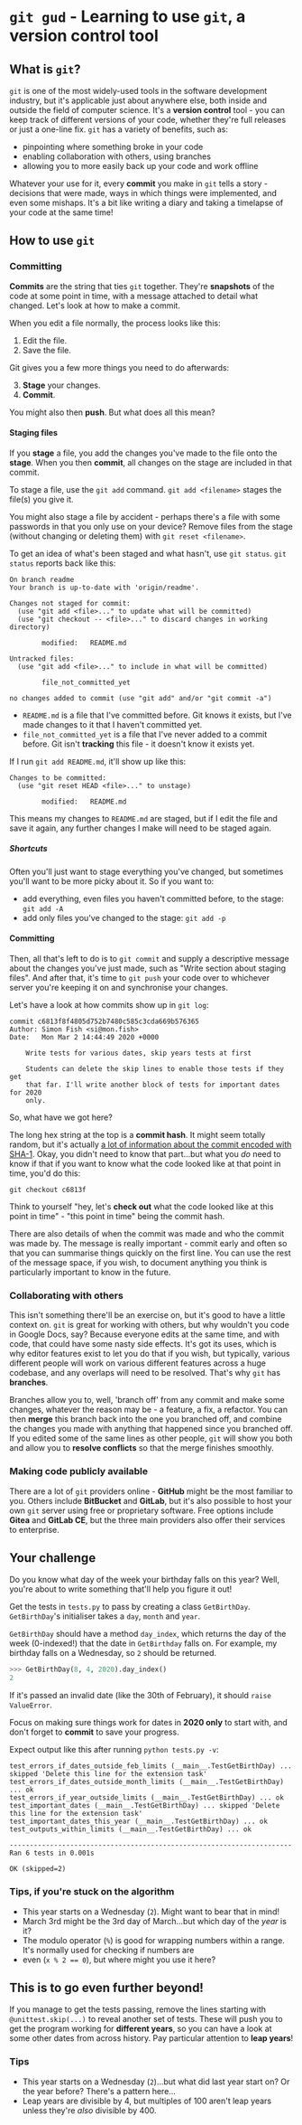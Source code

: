 # `git gud` - Learning to use `git`, a version control tool

## What is `git`?

`git` is one of the most widely-used tools in the software development industry,
but it's applicable just about anywhere else, both inside and outside the field
of computer science. It's a **version control** tool - you can keep track of
different versions of your code, whether they're full releases or just a
one-line fix. `git` has a variety of benefits, such as:

- pinpointing where something broke in your code
- enabling collaboration with others, using branches
- allowing you to more easily back up your code and work offline

Whatever your use for it, every **commit** you make in `git` tells a story -
decisions that were made, ways in which things were implemented, and even some
mishaps. It's a bit like writing a diary and taking a timelapse of your code at the same time!

## How to use `git`

### Committing

**Commits** are the string that ties `git` together. They're **snapshots** of 
the code at some point in time, with a message attached to detail what changed. Let's look at how to make a commit.

When you edit a file normally, the process looks like this:

1. Edit the file.
2. Save the file.

Git gives you a few more things you need to do afterwards:

3. **Stage** your changes.
4. **Commit**.

You might also then **push**. But what does all this mean?

#### Staging files

If you **stage** a file, you add the changes you've made to the file onto the **stage**. When you then **commit**, all changes on the stage are included in that commit.

To stage a file, use the `git add` command. `git add <filename>` stages the file(s) you give it. 

You might also stage a file by accident - perhaps there's a file with some passwords in that you only use on your device? Remove files from the stage (without changing or deleting them) with `git reset <filename>`.

To get an idea of what's been staged and what hasn't, use `git status`. `git status` reports back like this:

```
On branch readme
Your branch is up-to-date with 'origin/readme'.

Changes not staged for commit:
  (use "git add <file>..." to update what will be committed)
  (use "git checkout -- <file>..." to discard changes in working directory)

        modified:   README.md

Untracked files:
  (use "git add <file>..." to include in what will be committed)

        file_not_committed_yet

no changes added to commit (use "git add" and/or "git commit -a")
```

- `README.md` is a file that I've committed before. Git knows it exists, but I've made changes to it that I haven't
  committed yet.
- `file_not_committed_yet` is a file that I've never added to a commit before. Git isn't **tracking** this file - it
  doesn't know it exists yet.

If I run `git add README.md`, it'll show up like this:

```
Changes to be committed:
  (use "git reset HEAD <file>..." to unstage)

        modified:   README.md
```

This means my changes to `README.md` are staged, but if I edit the file and save it again, any further changes I make
will need to be staged again.

##### Shortcuts

Often you'll just want to stage everything you've changed, but sometimes you'll want to be more picky about it. So if you want to:

- add everything, even files you haven't committed before, to the stage: `git add -A`
- add only files you've changed to the stage: `git add -p`

#### Committing

Then, all that's left to do is to `git commit` and supply a descriptive message about the changes you've just made, such as "Write section about staging files". And after that, it's time to `git push` your code over to whichever server you're keeping it on and synchronise your changes.

Let's have a look at how commits show up in `git log`:

```
commit c6813f8f4805d752b7480c585c3cda669b576365
Author: Simon Fish <si@mon.fish>
Date:   Mon Mar 2 14:44:49 2020 +0000

    Write tests for various dates, skip years tests at first
    
    Students can delete the skip lines to enable those tests if they get
    that far. I'll write another block of tests for important dates for 2020
    only.
```

So, what have we got here?

The long hex string at the top is a **commit hash**. It might seem totally random, but it's actually
[a lot of information about the commit encoded with SHA-1](https://gist.github.com/masak/2415865). Okay, you didn't need
to know that part...but what you *do* need to know if that if you want to know what the code looked like at that point
in time, you'd do this:

```
git checkout c6813f
```

Think to yourself "hey, let's **check out** what the code looked like at this point in time" - "this point in time"
being the commit hash.

There are also details of when the commit was made and who the commit was made by. The message is really important -
commit early and often so that you can summarise things quickly on the first line. You can use the rest of the message
space, if you wish, to document anything you think is particularly important to know in the future.

### Collaborating with others

This isn't something there'll be an exercise on, but it's good to have a little context on. `git` is great for working
with others, but why wouldn't you code in Google Docs, say? Because everyone edits at the same time, and with code, that
could have some nasty side effects. It's got its uses, which is why editor features exist to let you do that if you
wish, but typically, various different people will work on various different features across a huge codebase, and any
overlaps will need to be resolved. That's why `git` has **branches**.

Branches allow you to, well, 'branch off' from any commit and make some changes, whatever the reason may be - a feature,
a fix, a refactor. You can then **merge** this branch back into the one you branched off, and combine the changes you
made with anything that happened since you branched off. If you edited some of the same lines as other people, `git`
will show you both and allow you to **resolve conflicts** so that the merge finishes smoothly.

### Making code publicly available

There are a lot of `git` providers online - **GitHub** might be the most familiar to you. Others include **BitBucket**
and **GitLab**, but it's also possible to host your own `git` server using free or proprietary software. Free options
include **Gitea** and **GitLab CE**, but the three main providers also offer their services to enterprise.

## Your challenge

Do you know what day of the week your birthday falls on this year? Well, you're about to write something that'll help
you figure it out!

Get the tests in `tests.py` to pass by creating a class `GetBirthDay`. `GetBirthDay`'s initialiser takes a `day`,
`month` and `year`.

 `GetBirthDay` should have a method `day_index`, which returns the day of the week (0-indexed!) that the date in
 `GetBirthday` falls on. For example, my birthday falls on a Wednesday, so `2` should be returned.

```python
>>> GetBirthDay(8, 4, 2020).day_index()
2
```

If it's passed an invalid date (like the 30th of February), it should `raise ValueError`.

Focus on making sure things work for dates in **2020 only** to start with, and don't forget to **commit** to save your
progress.

Expect output like this after running `python tests.py -v`:

```
test_errors_if_dates_outside_feb_limits (__main__.TestGetBirthDay) ... skipped 'Delete this line for the extension task'
test_errors_if_dates_outside_month_limits (__main__.TestGetBirthDay) ... ok
test_errors_if_year_outside_limits (__main__.TestGetBirthDay) ... ok
test_important_dates (__main__.TestGetBirthDay) ... skipped 'Delete this line for the extension task'
test_important_dates_this_year (__main__.TestGetBirthDay) ... ok
test_outputs_within_limits (__main__.TestGetBirthDay) ... ok

----------------------------------------------------------------------
Ran 6 tests in 0.001s

OK (skipped=2)
```

### Tips, if you're stuck on the algorithm

- This year starts on a Wednesday (`2`). Might want to bear that in mind!
- March 3rd might be the 3rd day of March...but which day of the *year* is it?
- The modulo operator (`%`) is good for wrapping numbers within a range. It's normally used for checking if numbers are
- even (`x % 2 == 0`), but where might you use it here?

## This is to go even further beyond!

If you manage to get the tests passing, remove the lines starting with `@unittest.skip(...)` to reveal another set of
tests. These will push you to get the program working for **different years**, so you can have a look at some other
dates from across history. Pay particular attention to **leap years**!

### Tips

- This year starts on a Wednesday (`2`)...but what did last year start on? Or the year before? There's a pattern here...
- Leap years are divisible by 4, but multiples of 100 aren't leap years unless they're *also* divisible by 400. 
